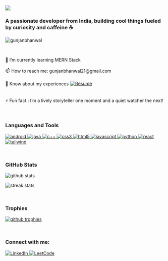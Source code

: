 <h1 align="left">
  <a href="https://github.com/gunjanbhanwal" target="_blank">
    <img src="https://readme-typing-svg.demolab.com/?lines=Hi%20%F0%9F%91%8B%2C%20I'm%20Gunjan;&width=500&height=50">
  </a>
</h1>

<h3 align="left">A passionate developer from India, building cool things fueled by curiosity and caffeine ☕</h3>

<p align="left"> 
  <img src="https://komarev.com/ghpvc/?username=gunjanbhanwal&label=Profile%20views&color=blueviolet&style=plastic" alt="gunjanbhanwal" /> 
</p>

<br>

<!-- Work section -->
<p align="left">
  🌱 I’m currently learning MERN Stack<br><br>
  📫 How to reach me: gunjanbhanwal21@gmail.com<br><br>
  <span style="display: flex; align-items: center;">
    📄 Know about my experiences 
    <a href="https://drive.google.com/file/d/1x-ANB_nso5j03e_yQUFg8HJe--OrFth1/view?usp=drivesdk" target="_blank" style="margin-left: 5px; display: flex; align-items: center;">
      <img src="https://img.shields.io/badge/Resume-Get%20It!-blue?style=for-the-badge&logo=readme&logoColor=white" alt="Resume" style="margin-bottom: 2px;" />
    </a>
  </span>
  <br><br>
  ⚡ Fun fact : I’m a lively storyteller one moment and a quiet watcher the next!
</p>

<br>

<h3 align="left">Languages and Tools</h3>
<p align="left">
  <a href="https://developer.android.com" target="_blank">
    <img src="https://img.shields.io/badge/Android-green?style=for-the-badge&logo=android" alt="android" />
  </a>
  <a href="https://www.java.com" target="_blank">
    <img src="https://img.shields.io/badge/Java-orange?style=for-the-badge&logo=java" alt="java" />
  </a>
  <a href="https://www.w3schools.com/cpp/" target="_blank">
    <img src="https://img.shields.io/badge/C%2B%2B-blue?style=for-the-badge&logo=cplusplus" alt="c++" />
  </a>
  <a href="https://www.w3schools.com/css/" target="_blank">
    <img src="https://img.shields.io/badge/CSS3-blue?style=for-the-badge&logo=css3" alt="css3" />
  </a>
  <a href="https://www.w3.org/html/" target="_blank">
    <img src="https://img.shields.io/badge/HTML5-orange?style=for-the-badge&logo=html5" alt="html5" />
  </a>
  <a href="https://developer.mozilla.org/en-US/docs/Web/JavaScript" target="_blank">
    <img src="https://img.shields.io/badge/JavaScript-yellow?style=for-the-badge&logo=javascript" alt="javascript" />
  </a>
  <a href="https://www.python.org" target="_blank">
    <img src="https://img.shields.io/badge/Python-blue?style=for-the-badge&logo=python" alt="python" />
  </a>
  <a href="https://reactjs.org/" target="_blank">
    <img src="https://img.shields.io/badge/React-blue?style=for-the-badge&logo=react" alt="react" />
  </a>
  <a href="https://tailwindcss.com/" target="_blank">
    <img src="https://img.shields.io/badge/TailwindCSS-blue?style=for-the-badge&logo=tailwindcss" alt="tailwind" />
  </a>
</p>

<br>

<h3 align="left">GitHub Stats</h3>
<p align="left">
  <img src="https://github-readme-stats.vercel.app/api?username=gunjanbhanwal&show_icons=true&theme=radical" alt="github stats" />
</p>
<p align="left">
  <img src="https://github-readme-streak-stats.herokuapp.com/?user=gunjanbhanwal&theme=radical" alt="streak stats" />
</p>

<br>

<h3 align="left">Trophies</h3>
<p align="left">
  <a href="https://github.com/ryo-ma/github-profile-trophy">
    <img src="https://github-profile-trophy.vercel.app/?username=gunjanbhanwal&theme=onedark" alt="github trophies" />
  </a>
</p>

<br>

<h3 align="left">Connect with me:</h3>
<p align="left">
  <a href="https://linkedin.com/in/gunjanbhanwal" target="_blank">
    <img src="https://img.shields.io/badge/LinkedIn-Connect-blue?style=for-the-badge&logo=linkedin" alt="LinkedIn" />
  </a>
  <a href="https://leetcode.com/u/gunjan_bhanwal/" target="_blank">
    <img src="https://img.shields.io/badge/LeetCode-SolvedProblems-yellow?style=for-the-badge&logo=leetcode" alt="LeetCode" />
  </a>
</p>

<br>
